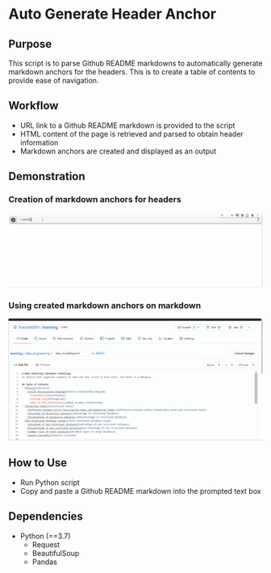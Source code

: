 # Auto Generate Header Anchor

## Purpose
This script is to parse Github README markdowns to automatically generate markdown anchors for the headers.
This is to create a table of contents to provide ease of navigation.

## Workflow
- URL link to a Github README markdown is provided to the script
- HTML content of the page is retrieved and parsed to obtain header information
- Markdown anchors are created and displayed as an output

## Demonstration
### Creation of markdown anchors for headers
![Demonstration1](https://github.com/TravisH0301/auto_generate_header_anchor/blob/main/demonstration_1.gif)

### Using created markdown anchors on markdown
![Demonstration2](https://github.com/TravisH0301/auto_generate_header_anchor/blob/main/demonstration_2.gif)

## How to Use
- Run Python script
- Copy and paste a Github README markdown into the prompted text box

## Dependencies
- Python (==3.7)
  - Request
  - BeautifulSoup
  - Pandas
